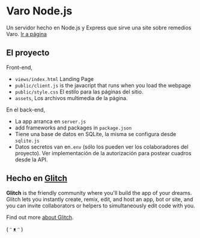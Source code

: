 # Varo Node.js

Un servidor hecho en Node.js y Express que sirve una site sobre remedios Varo.
[Ir a página](https://pagina-remedios-varo-ifts24.glitch.me/)

## El proyecto

Front-end,

- `views/index.html` Landing Page
- `public/client.js` is the javacript that runs when you load the webpage
- `public/style.css` El estilo para las páginas del sitio.
- `assets`, Los archivos multimedia de la página.

En el back-end,

- La app arranca en `server.js`
- add frameworks and packages in `package.json`
- Tiene una base de datos en SQLite, la misma se configura desde `sqlite.js`
- Datos secretos van en`.env` (sólo los pueden ver los colaboradores del proyecto). Ver implementación de la autorización para postear cuadros desde la API.



## Hecho en [Glitch](https://glitch.com/)

**Glitch** is the friendly community where you'll build the app of your dreams. Glitch lets you instantly create, remix, edit, and host an app, bot or site, and you can invite collaborators or helpers to simultaneously edit code with you.

Find out more [about Glitch](https://glitch.com/about).

( ᵔ ᴥ ᵔ )
